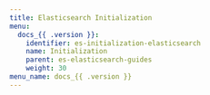 ```yaml
---
title: Elasticsearch Initialization
menu:
  docs_{{ .version }}:
    identifier: es-initialization-elasticsearch
    name: Initialization
    parent: es-elasticsearch-guides
    weight: 30
menu_name: docs_{{ .version }}
---
```

